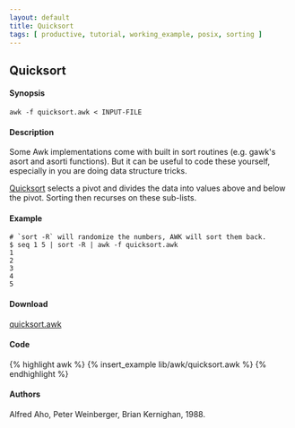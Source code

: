 ```yaml
---
layout: default
title: Quicksort
tags: [ productive, tutorial, working_example, posix, sorting ]
---
```


## Quicksort

#### Synopsis

    awk -f quicksort.awk < INPUT-FILE

#### Description

Some Awk implementations come with built in sort routines (e.g. gawk's
asort and asorti functions). But it can be useful to code these yourself,
especially in you are doing data structure tricks.

[Quicksort](http://en.wikipedia.org/wiki/Quicksort) selects a pivot and
divides the data into values above and below the pivot.
Sorting then recurses on these sub-lists.

#### Example

    # `sort -R` will randomize the numbers, AWK will sort them back.
    $ seq 1 5 | sort -R | awk -f quicksort.awk
    1
    2
    3
    4
    5

#### Download

[quicksort.awk]({{site.baseurl}}/lib/awk/quicksort.awk)

#### Code

{% highlight awk %}
{% insert_example lib/awk/quicksort.awk %}
{% endhighlight %}

#### Authors

Alfred Aho, Peter Weinberger, Brian Kernighan, 1988.

